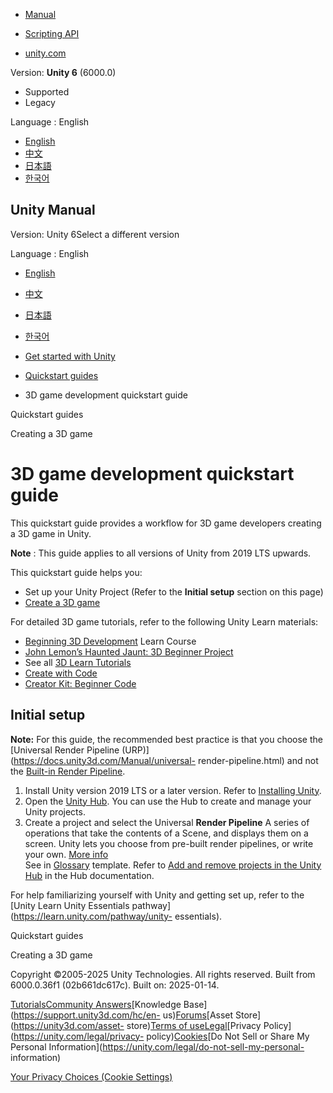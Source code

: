 [](https://docs.unity3d.com)

  * [Manual](../Manual/index.html)
  * [Scripting API](../ScriptReference/index.html)

  * [unity.com](https://unity.com/)

Version: **Unity 6** (6000.0)

  * Supported
  * Legacy

Language : English

  * [English](/Manual/Quickstart3D.html)
  * [中文](/cn/current/Manual/Quickstart3D.html)
  * [日本語](/ja/current/Manual/Quickstart3D.html)
  * [한국어](/kr/current/Manual/Quickstart3D.html)

[](https://docs.unity3d.com)

## Unity Manual

Version: Unity 6Select a different version

Language : English

  * [English](/Manual/Quickstart3D.html)
  * [中文](/cn/current/Manual/Quickstart3D.html)
  * [日本語](/ja/current/Manual/Quickstart3D.html)
  * [한국어](/kr/current/Manual/Quickstart3D.html)

  * [Get started with Unity](get-started-with-unity.html)
  * [Quickstart guides](QuickstartGuides.html)
  * 3D game development quickstart guide

[](QuickstartGuides.html)

Quickstart guides

[](Quickstart3DCreate.html)

Creating a 3D game

# 3D game development quickstart guide

This quickstart guide provides a workflow for 3D game developers creating a 3D
game in Unity.

**Note** : This guide applies to all versions of Unity from 2019 LTS upwards.

This quickstart guide helps you:

  * Set up your Unity Project (Refer to the **Initial setup** section on this page)
  * [Create a 3D game](Quickstart3DCreate.html)

For detailed 3D game tutorials, refer to the following Unity Learn materials:

  * [Beginning 3D Development](https://learn.unity.com/course/beginning-3d-game-development) Learn Course
  * [John Lemon’s Haunted Jaunt: 3D Beginner Project](https://learn.unity.com/project/john-lemon-s-haunted-jaunt-3d-beginner)
  * See all [3D Learn Tutorials](https://learn.unity.com/search?k=%5B%22q%3A3D%22%5D)
  * [Create with Code](https://learn.unity.com/course/create-with-code)
  * [Creator Kit: Beginner Code](https://learn.unity.com/project/creator-kit-beginner-code)

## Initial setup

**Note:** For this guide, the recommended best practice is that you choose the
[Universal Render Pipeline (URP)](https://docs.unity3d.com/Manual/universal-
render-pipeline.html) and not the [Built-in Render
Pipeline](https://docs.unity3d.com/Manual/built-in-render-pipeline.html).

  1. Install Unity version 2019 LTS or a later version. Refer to [Installing Unity](GettingStartedInstallingUnity.html).
  2. Open the [Unity Hub](https://docs.unity3d.com/hub/manual/index.html). You can use the Hub to create and manage your Unity projects.
  3. Create a project and select the Universal **Render Pipeline** A series of operations that take the contents of a Scene, and displays them on a screen. Unity lets you choose from pre-built render pipelines, or write your own. [More info](render-pipelines.html)  
See in [Glossary](Glossary.html#Renderpipeline) template. Refer to [Add and
remove projects in the Unity
Hub](https://docs.unity3d.com/hub/manual/AddProject.html) in the Hub
documentation.

For help familiarizing yourself with Unity and getting set up, refer to the
[Unity Learn Unity Essentials pathway](https://learn.unity.com/pathway/unity-
essentials).

[](QuickstartGuides.html)

Quickstart guides

[](Quickstart3DCreate.html)

Creating a 3D game

Copyright ©2005-2025 Unity Technologies. All rights reserved. Built from
6000.0.36f1 (02b661dc617c). Built on: 2025-01-14.

[Tutorials](https://learn.unity.com/)[Community
Answers](https://answers.unity3d.com)[Knowledge
Base](https://support.unity3d.com/hc/en-
us)[Forums](https://forum.unity3d.com)[Asset Store](https://unity3d.com/asset-
store)[Terms of
use](https://docs.unity3d.com/Manual/TermsOfUse.html)[Legal](https://unity.com/legal)[Privacy
Policy](https://unity.com/legal/privacy-
policy)[Cookies](https://unity.com/legal/cookie-policy)[Do Not Sell or Share
My Personal Information](https://unity.com/legal/do-not-sell-my-personal-
information)

[Your Privacy Choices (Cookie Settings)](javascript:void\(0\);)

